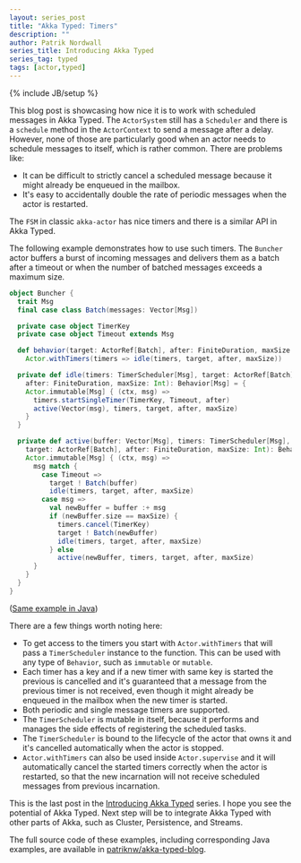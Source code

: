 ```yaml
---
layout: series_post
title: "Akka Typed: Timers"
description: ""
author: Patrik Nordwall
series_title: Introducing Akka Typed
series_tag: typed
tags: [actor,typed]
---
```

{% include JB/setup %}

This blog post is showcasing how nice it is to work with scheduled messages in Akka Typed. The `ActorSystem` still has a `Scheduler` and there is a `schedule` method in the `ActorContext` to send a message after a delay. However, none of those are particularly good when an actor needs to schedule messages to itself, which is rather common. There are problems like:

* It can be difficult to strictly cancel a scheduled message because it might already be enqueued in the mailbox.
* It's easy to accidentally double the rate of periodic messages when the actor is restarted.

The `FSM` in classic `akka-actor` has nice timers and there is a similar API in Akka Typed. 

The following example demonstrates how to use such timers. The `Buncher` actor buffers a burst of incoming messages and delivers them as a batch after a timeout or when the number of batched messages exceeds a maximum size.

```scala
object Buncher {
  trait Msg
  final case class Batch(messages: Vector[Msg])

  private case object TimerKey
  private case object Timeout extends Msg

  def behavior(target: ActorRef[Batch], after: FiniteDuration, maxSize: Int): Behavior[Msg] =
    Actor.withTimers(timers => idle(timers, target, after, maxSize))

  private def idle(timers: TimerScheduler[Msg], target: ActorRef[Batch],
    after: FiniteDuration, maxSize: Int): Behavior[Msg] = {
    Actor.immutable[Msg] { (ctx, msg) =>
      timers.startSingleTimer(TimerKey, Timeout, after)
      active(Vector(msg), timers, target, after, maxSize)
    }
  }

  private def active(buffer: Vector[Msg], timers: TimerScheduler[Msg],
    target: ActorRef[Batch], after: FiniteDuration, maxSize: Int): Behavior[Msg] = {
    Actor.immutable[Msg] { (ctx, msg) =>
      msg match {
        case Timeout =>
          target ! Batch(buffer)
          idle(timers, target, after, maxSize)
        case msg =>
          val newBuffer = buffer :+ msg
          if (newBuffer.size == maxSize) {
            timers.cancel(TimerKey)
            target ! Batch(newBuffer)
            idle(timers, target, after, maxSize)
          } else
            active(newBuffer, timers, target, after, maxSize)
      }
    }
  }
}
```

([Same example in Java](https://github.com/patriknw/akka-typed-blog/blob/master/src/main/java/blog/typed/javadsl/Buncher.java))

There are a few things worth noting here:

* To get access to the timers you start with `Actor.withTimers` that will pass a `TimerScheduler` instance to the function. This can be used with any type of `Behavior`, such as `immutable` or `mutable`.
* Each timer has a key and if a new timer with same key is started the previous is cancelled and it's guaranteed that a message from the previous timer is not received, even though it might already be enqueued in the mailbox when the new timer is started.
* Both periodic and single message timers are supported. 
* The `TimerScheduler` is mutable in itself, because it performs and manages the side effects of registering the scheduled tasks.
* The `TimerScheduler` is bound to the lifecycle of the actor that owns it and it's cancelled automatically when the actor is stopped.
* `Actor.withTimers` can also be used inside `Actor.supervise` and it will automatically cancel the started timers correctly when the actor is restarted, so that the new incarnation will not receive scheduled messages from previous incarnation.

This is the last post in the [Introducing Akka Typed](http://akka.io/blog/2017/05/05/typed-intro) series. I hope you see the potential of Akka Typed. Next step will be to integrate Akka Typed with other parts of Akka, such as Cluster, Persistence, and Streams.

The full source code of these examples, including corresponding Java examples, are available in [patriknw/akka-typed-blog](https://github.com/patriknw/akka-typed-blog).
